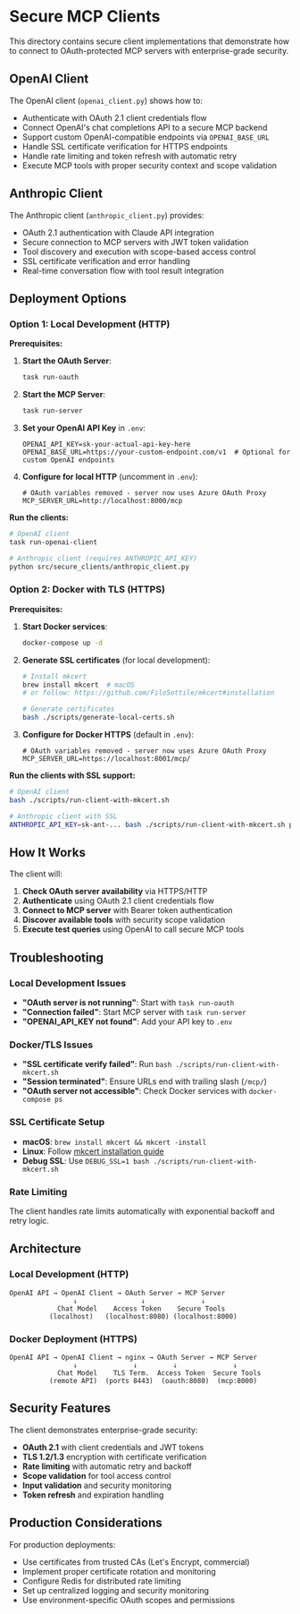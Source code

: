 # Secure MCP Clients

This directory contains secure client implementations that demonstrate how to connect to OAuth-protected MCP servers with enterprise-grade security.

## OpenAI Client

The OpenAI client (`openai_client.py`) shows how to:
- Authenticate with OAuth 2.1 client credentials flow
- Connect OpenAI's chat completions API to a secure MCP backend
- Support custom OpenAI-compatible endpoints via `OPENAI_BASE_URL`
- Handle SSL certificate verification for HTTPS endpoints
- Handle rate limiting and token refresh with automatic retry
- Execute MCP tools with proper security context and scope validation

## Anthropic Client

The Anthropic client (`anthropic_client.py`) provides:
- OAuth 2.1 authentication with Claude API integration
- Secure connection to MCP servers with JWT token validation
- Tool discovery and execution with scope-based access control
- SSL certificate verification and error handling
- Real-time conversation flow with tool result integration

## Deployment Options

### Option 1: Local Development (HTTP)

**Prerequisites:**
1. **Start the OAuth Server**:
   ```bash
   task run-oauth
   ```

2. **Start the MCP Server**:
   ```bash
   task run-server
   ```

3. **Set your OpenAI API Key** in `.env`:
   ```env
   OPENAI_API_KEY=sk-your-actual-api-key-here
   OPENAI_BASE_URL=https://your-custom-endpoint.com/v1  # Optional for custom OpenAI endpoints
   ```

4. **Configure for local HTTP** (uncomment in `.env`):
   ```env
   # OAuth variables removed - server now uses Azure OAuth Proxy
   MCP_SERVER_URL=http://localhost:8000/mcp
   ```

**Run the clients:**
```bash
# OpenAI client
task run-openai-client

# Anthropic client (requires ANTHROPIC_API_KEY)
python src/secure_clients/anthropic_client.py
```

### Option 2: Docker with TLS (HTTPS)

**Prerequisites:**
1. **Start Docker services**:
   ```bash
   docker-compose up -d
   ```

2. **Generate SSL certificates** (for local development):
   ```bash
   # Install mkcert
   brew install mkcert  # macOS
   # or follow: https://github.com/FiloSottile/mkcert#installation
   
   # Generate certificates
   bash ./scripts/generate-local-certs.sh
   ```

3. **Configure for Docker HTTPS** (default in `.env`):
   ```env
   # OAuth variables removed - server now uses Azure OAuth Proxy  
   MCP_SERVER_URL=https://localhost:8001/mcp/
   ```

**Run the clients with SSL support:**
```bash
# OpenAI client
bash ./scripts/run-client-with-mkcert.sh

# Anthropic client with SSL
ANTHROPIC_API_KEY=sk-ant-... bash ./scripts/run-client-with-mkcert.sh python src/secure_clients/anthropic_client.py
```

## How It Works

The client will:
1. **Check OAuth server availability** via HTTPS/HTTP
2. **Authenticate** using OAuth 2.1 client credentials flow
3. **Connect to MCP server** with Bearer token authentication
4. **Discover available tools** with security scope validation
5. **Execute test queries** using OpenAI to call secure MCP tools

## Troubleshooting

### Local Development Issues
- **"OAuth server is not running"**: Start with `task run-oauth`
- **"Connection failed"**: Start MCP server with `task run-server`
- **"OPENAI_API_KEY not found"**: Add your API key to `.env`

### Docker/TLS Issues
- **"SSL certificate verify failed"**: Run `bash ./scripts/run-client-with-mkcert.sh`
- **"Session terminated"**: Ensure URLs end with trailing slash (`/mcp/`)
- **"OAuth server not accessible"**: Check Docker services with `docker-compose ps`

### SSL Certificate Setup
- **macOS**: `brew install mkcert && mkcert -install`
- **Linux**: Follow [mkcert installation guide](https://github.com/FiloSottile/mkcert#installation)
- **Debug SSL**: Use `DEBUG_SSL=1 bash ./scripts/run-client-with-mkcert.sh`

### Rate Limiting
The client handles rate limits automatically with exponential backoff and retry logic.

## Architecture

### Local Development (HTTP)
```
OpenAI API → OpenAI Client → OAuth Server → MCP Server
                ↓                ↓              ↓
            Chat Model    Access Token    Secure Tools
          (localhost)   (localhost:8080) (localhost:8000)
```

### Docker Deployment (HTTPS)
```
OpenAI API → OpenAI Client → nginx → OAuth Server → MCP Server
                ↓              ↓         ↓              ↓
            Chat Model    TLS Term.  Access Token  Secure Tools
          (remote API)  (ports 8443)  (oauth:8080)  (mcp:8000)
```

## Security Features

The client demonstrates enterprise-grade security:
- **OAuth 2.1** with client credentials and JWT tokens
- **TLS 1.2/1.3** encryption with certificate verification
- **Rate limiting** with automatic retry and backoff
- **Scope validation** for tool access control
- **Input validation** and security monitoring
- **Token refresh** and expiration handling

## Production Considerations

For production deployments:
- Use certificates from trusted CAs (Let's Encrypt, commercial)
- Implement proper certificate rotation and monitoring  
- Configure Redis for distributed rate limiting
- Set up centralized logging and security monitoring
- Use environment-specific OAuth scopes and permissions